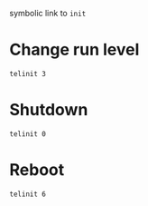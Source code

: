 symbolic link to `init`

# Change run level
`telinit 3`

# Shutdown
`telinit 0`

# Reboot
`telinit 6`
